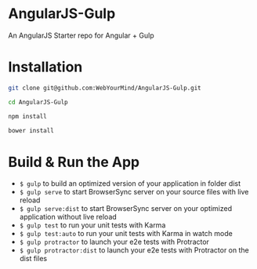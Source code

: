 # AngularJS-Gulp
An AngularJS Starter repo for Angular + Gulp


# Installation
```bash
git clone git@github.com:WebYourMind/AngularJS-Gulp.git

cd AngularJS-Gulp

npm install

bower install
```

# Build & Run the App

- `$ gulp` to build an optimized version of your application in folder dist
- `$ gulp serve` to start BrowserSync server on your source files with live reload
- `$ gulp serve:dist` to start BrowserSync server on your optimized application without live reload
- `$ gulp test` to run your unit tests with Karma
- `$ gulp test:auto` to run your unit tests with Karma in watch mode
- `$ gulp protractor` to launch your e2e tests with Protractor
- `$ gulp protractor:dist` to launch your e2e tests with Protractor on the dist files